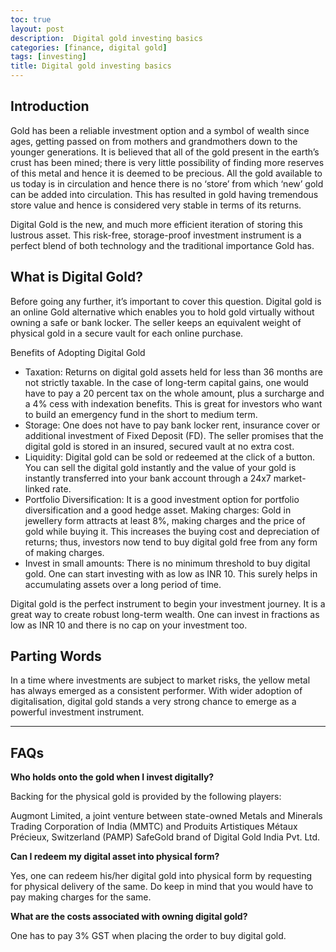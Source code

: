```yaml
---
toc: true
layout: post
description:  Digital gold investing basics
categories: [finance, digital gold]
tags: [investing]
title: Digital gold investing basics
---
```


## Introduction

Gold has been a reliable investment option and a symbol of wealth since ages, getting passed on from mothers and grandmothers down to the younger generations. It is believed that all of the gold present in the earth’s crust has been mined; there is very little possibility of finding more reserves of this metal and hence it is deemed to be precious. All the gold available to us today is in circulation and hence there is no ‘store’ from which ‘new’ gold can be added into circulation. This has resulted in gold having tremendous store value and hence is considered very stable in terms of its returns.

Digital Gold is the new, and much more efficient iteration of storing this lustrous asset. This risk-free, storage-proof investment instrument is a perfect blend of both technology and the traditional importance Gold has.


## What is Digital Gold?

Before going any further, it’s important to cover this question. Digital gold is an online Gold alternative which enables you to hold gold virtually without owning a safe or bank locker. The seller keeps an equivalent weight of physical gold in a secure vault for each online purchase.

Benefits of Adopting Digital Gold
- Taxation: Returns on digital gold assets held for less than 36 months are not strictly taxable. In the case of long-term capital gains, one would  have to pay a 20 percent tax on the whole amount, plus a surcharge and a 4% cess with indexation benefits. This is great for investors who want to build an emergency fund in the short to medium term.
- Storage: One does not have to pay bank locker rent, insurance cover or additional investment of Fixed Deposit (FD). The seller promises that the digital gold is stored in an insured, secured vault at no extra cost.
- Liquidity: Digital gold can be sold or redeemed at the click of a button. You can sell the digital gold instantly and the value of your gold is instantly transferred into your bank account through a 24x7 market-linked rate.
- Portfolio Diversification: It is a good investment option for portfolio diversification and a good hedge asset.
Making charges: Gold in jewellery form attracts at least 8%, making charges and the price of gold while buying it. This increases the buying cost and depreciation of returns; thus, investors now tend to buy digital gold free from any form of making charges.
- Invest in small amounts: There is no minimum threshold to buy digital gold. One can start investing with as low as INR 10. This surely helps in accumulating assets over a long period of time.

Digital gold is the perfect instrument to begin your investment journey. It is a great way to create robust long-term wealth. One can invest in fractions as low as INR 10 and there is no cap on your investment too.

## Parting Words

In a time where investments are subject to market risks, the yellow metal has always emerged as a consistent performer. With wider adoption of digitalisation, digital gold stands a very strong chance to emerge as a powerful investment instrument.

---

## FAQs

**Who holds onto the gold when I invest digitally?**

Backing for the physical gold is provided by the following players:

Augmont Limited, a joint venture between state-owned Metals and Minerals Trading Corporation of India (MMTC) and Produits Artistiques Métaux Précieux, Switzerland (PAMP)
SafeGold brand of Digital Gold India Pvt. Ltd.

**Can I redeem my digital asset into physical form?**

Yes, one can redeem his/her digital gold into physical form by requesting for physical delivery of the same. Do keep in mind that you would have to pay making charges for the same.

**What are the costs associated with owning digital gold?**

One has to pay 3% GST when placing the order to buy digital gold.

